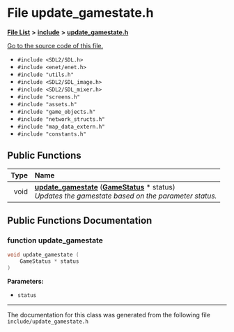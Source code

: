 
# File update\_gamestate.h


[**File List**](files.md) **>** [**include**](dir_d44c64559bbebec7f509842c48db8b23.md) **>** [**update\_gamestate.h**](update__gamestate_8h.md)

[Go to the source code of this file.](update__gamestate_8h_source.md)



* `#include <SDL2/SDL.h>`
* `#include <enet/enet.h>`
* `#include "utils.h"`
* `#include <SDL2/SDL_image.h>`
* `#include <SDL2/SDL_mixer.h>`
* `#include "screens.h"`
* `#include "assets.h"`
* `#include "game_objects.h"`
* `#include "network_structs.h"`
* `#include "map_data_extern.h"`
* `#include "constants.h"`















## Public Functions

| Type | Name |
| ---: | :--- |
|  void | [**update\_gamestate**](update__gamestate_8h.md#function-update-gamestate) ([**GameStatus**](structGameStatus.md) \* status) <br>_Updates the gamestate based on the parameter status._  |








## Public Functions Documentation


### function update\_gamestate 


```cpp
void update_gamestate (
    GameStatus * status
) 
```




**Parameters:**


* `status` 



        

------------------------------
The documentation for this class was generated from the following file `include/update_gamestate.h`